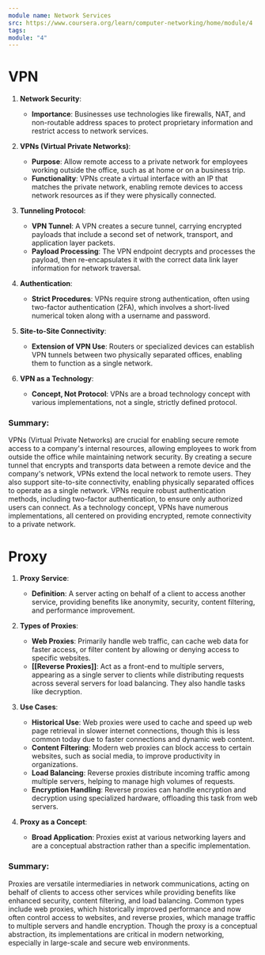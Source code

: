 ```yaml
---
module name: Network Services
src: https://www.coursera.org/learn/computer-networking/home/module/4
tags: 
module: "4"
---
```

# VPN
1. **Network Security**:
    
    - **Importance**: Businesses use technologies like firewalls, NAT, and non-routable address spaces to protect proprietary information and restrict access to network services.
2. **VPNs (Virtual Private Networks)**:
    
    - **Purpose**: Allow remote access to a private network for employees working outside the office, such as at home or on a business trip.
    - **Functionality**: VPNs create a virtual interface with an IP that matches the private network, enabling remote devices to access network resources as if they were physically connected.
3. **Tunneling Protocol**:
    
    - **VPN Tunnel**: A VPN creates a secure tunnel, carrying encrypted payloads that include a second set of network, transport, and application layer packets.
    - **Payload Processing**: The VPN endpoint decrypts and processes the payload, then re-encapsulates it with the correct data link layer information for network traversal.
4. **Authentication**:
    
    - **Strict Procedures**: VPNs require strong authentication, often using two-factor authentication (2FA), which involves a short-lived numerical token along with a username and password.
5. **Site-to-Site Connectivity**:
    
    - **Extension of VPN Use**: Routers or specialized devices can establish VPN tunnels between two physically separated offices, enabling them to function as a single network.
6. **VPN as a Technology**:
    
    - **Concept, Not Protocol**: VPNs are a broad technology concept with various implementations, not a single, strictly defined protocol.

### Summary:

VPNs (Virtual Private Networks) are crucial for enabling secure remote access to a company's internal resources, allowing employees to work from outside the office while maintaining network security. By creating a secure tunnel that encrypts and transports data between a remote device and the company's network, VPNs extend the local network to remote users. They also support site-to-site connectivity, enabling physically separated offices to operate as a single network. VPNs require robust authentication methods, including two-factor authentication, to ensure only authorized users can connect. As a technology concept, VPNs have numerous implementations, all centered on providing encrypted, remote connectivity to a private network.



# Proxy
1. **Proxy Service**:
    
    - **Definition**: A server acting on behalf of a client to access another service, providing benefits like anonymity, security, content filtering, and performance improvement.
2. **Types of Proxies**:
    
    - **Web Proxies**: Primarily handle web traffic, can cache web data for faster access, or filter content by allowing or denying access to specific websites.
    - **[[Reverse Proxies]]**: Act as a front-end to multiple servers, appearing as a single server to clients while distributing requests across several servers for load balancing. They also handle tasks like decryption.
3. **Use Cases**:
    
    - **Historical Use**: Web proxies were used to cache and speed up web page retrieval in slower internet connections, though this is less common today due to faster connections and dynamic web content.
    - **Content Filtering**: Modern web proxies can block access to certain websites, such as social media, to improve productivity in organizations.
    - **Load Balancing**: Reverse proxies distribute incoming traffic among multiple servers, helping to manage high volumes of requests.
    - **Encryption Handling**: Reverse proxies can handle encryption and decryption using specialized hardware, offloading this task from web servers.
4. **Proxy as a Concept**:
    
    - **Broad Application**: Proxies exist at various networking layers and are a conceptual abstraction rather than a specific implementation.

### Summary:

Proxies are versatile intermediaries in network communications, acting on behalf of clients to access other services while providing benefits like enhanced security, content filtering, and load balancing. Common types include web proxies, which historically improved performance and now often control access to websites, and reverse proxies, which manage traffic to multiple servers and handle encryption. Though the proxy is a conceptual abstraction, its implementations are critical in modern networking, especially in large-scale and secure web environments.